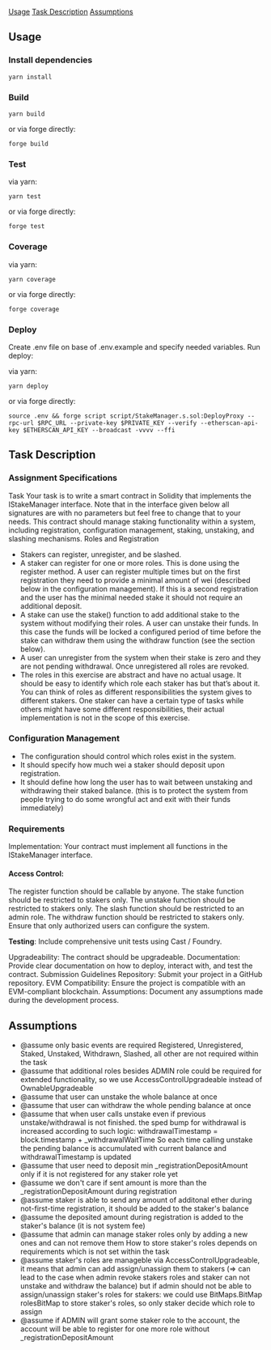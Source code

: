 [Usage](#usage)
[Task Description](#description)
[Assumptions](#assumptions)


## Usage

### Install dependencies
```shell
yarn install
```

### Build

```shell
yarn build
```

or via forge directly:
```shell
forge build
```

### Test

via yarn:

```shell
yarn test
```

or via forge directly:
```shell
forge test
```

### Coverage

via yarn:
```shell
yarn coverage
```

or via forge directly:
```shell
forge coverage
```

### Deploy

Create .env file on base of .env.example and specify needed variables.
Run deploy:

via yarn:
```shell
yarn deploy
```

or via forge directly:
```shell
source .env && forge script script/StakeManager.s.sol:DeployProxy --rpc-url $RPC_URL --private-key $PRIVATE_KEY --verify --etherscan-api-key $ETHERSCAN_API_KEY --broadcast -vvvv --ffi
```

## Task Description

### Assignment Specifications
Task
Your task is to write a smart contract in Solidity that implements the IStakeManager interface. Note that in the interface given below all signatures are with no parameters but feel free to change that to your needs. This contract should manage staking functionality within a system, including registration, configuration management, staking, unstaking, and slashing mechanisms.
Roles and Registration

- Stakers can register, unregister, and be slashed.
- A staker can register for one or more roles. This is done using the register method. A user can register multiple times but on the first registration they need to provide a minimal amount of wei (described below in the configuration management). If this is a second registration and the user has the minimal needed stake it should not require an additional deposit.
- A stake can use the stake() function to add additional stake to the system without modifying their roles.
A user can unstake their funds. In this case the funds will be locked a configured period of time before the stake can withdraw them using the withdraw function (see the section below).
- A user can unregister from the system when their stake is zero and they are not pending withdrawal. Once unregistered all roles are revoked.
- The roles in this exercise are abstract and have no actual usage. It should be easy to identify which role each staker has but that’s about it. You can think of roles as different responsibilities the system gives to different stakers. One staker can have a certain type of tasks  while others might have some different responsibilities, their actual implementation is not in the scope of this exercise.


###  Configuration Management

- The configuration should control which roles exist in the system.
- It should specify how much wei a staker should deposit upon registration.
- It should define how long the user has to wait between unstaking and withdrawing their staked balance. (this is to protect the system from people trying to do some wrongful act and exit with their funds immediately)



### Requirements
Implementation: Your contract must implement all functions in the IStakeManager interface.


#### Access Control:
The register function should be callable by anyone. 
The stake function should be restricted to stakers only.
The unstake function should be restricted to stakers only.
The slash function should be restricted to an admin role.
The withdraw function should be restricted to stakers only.
Ensure that only authorized users can configure the system.

**Testing**: Include comprehensive unit tests using Cast / Foundry.


Upgradeability: The contract should be upgradeable.
Documentation: Provide clear documentation on how to deploy, interact with, and test the contract.
Submission Guidelines
Repository: Submit your project in a GitHub repository.
EVM Compatibility: Ensure the project is compatible with an EVM-compliant blockchain.
Assumptions: Document any assumptions made during the development process.


## Assumptions

 - @assume only basic events are required Registered, Unregistered, Staked, Unstaked, Withdrawn, Slashed,
      all other are not required within the task
 - @assume that additional roles besides ADMIN role could be required for extended functionality,
      so we use AccessControlUpgradeable instead of OwnableUpgradeable
 - @assume that user can unstake the whole balance at once
 - @assume that user can withdraw the whole pending balance at once
 - @assume that when user calls unstake even if previous unstake/withdrawal is not finished.
      the sped bump for withdrawal is increased according to such logic:
          withdrawalTimestamp = block.timestamp + _withdrawalWaitTime
      So each time calling unstake the pending balance is accumulated with current balance and withdrawalTimestamp is updated
 - @assume that user need to deposit min _registrationDepositAmount only if it is not registered for any staker role yet
 - @assume we don't care if sent amount is more than the _registrationDepositAmount during registration
 - @assume staker is able to send any amount of additonal ether during not-first-time registration,
      it should be added to the staker's balance
 - @assume the deposited amount during registration is added to the staker's balance (it is not system fee)
 - @assume that admin can manage staker roles only by adding a new ones and can not remove them
 How to store staker's roles depends on requirements which is not set within the task
 - @assume staker's roles are manageble via AccessControlUpgradeable,
      it means that admin can add assign/unassign them to stakers
          (=> can lead to the case when admin revoke stakers roles and staker can not unstake and withdraw the balance)
      but if admin should not be able to assign/unassign staker's roles for stakers:
          we could use BitMaps.BitMap rolesBitMap to store staker's roles, so only staker decide which role to assign
 - @assume if ADMIN will grant some staker role to the account,
      the account will be able to register for one more role without _registrationDepositAmount